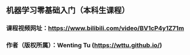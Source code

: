 ## 机器学习零基础入门（本科生课程）
### 课程视频网址：https://www.bilibili.com/video/BV1cP4y1Z71m
### 作者（版权所属）：Wenting Tu (https://wttu.github.io/)
